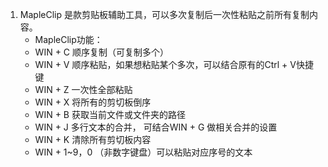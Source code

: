 1. MapleClip 是款剪贴板辅助工具，可以多次复制后一次性粘贴之前所有复制内容。
    - MapleClip功能：
    - WIN + C 顺序复制（可复制多个）
    - WIN + V 顺序粘贴，如果想粘贴某个多次，可以结合原有的Ctrl + V快捷键
    - WIN + Z 一次性全部粘贴
    - WIN + X 将所有的剪切板倒序
    - WIN + B 获取当前文件或文件夹的路径
    - WIN + J 多行文本的合并， 可结合WIN + G 做相关合并的设置
    - WIN + K 清除所有剪切板内容
    - WIN + 1~9，0 （非数字键盘）可以粘贴对应序号的文本